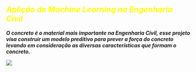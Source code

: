 ## <strong><em><snap style=color:yellow> Aplição de Machine Learning na Engenharia Civil

O concreto é o material mais importante na Engenharia Civil, esse projeto visa construir um modelo preditivo para prever a força do concreto levando em consideração as diversas características que formam o concreto.

<img src="https://storage.googleapis.com/novo-blog-wordpress/2023/07/853ab090-capa-blog_projeto-orientacao-profissional_engenharia-civil.jpg">
